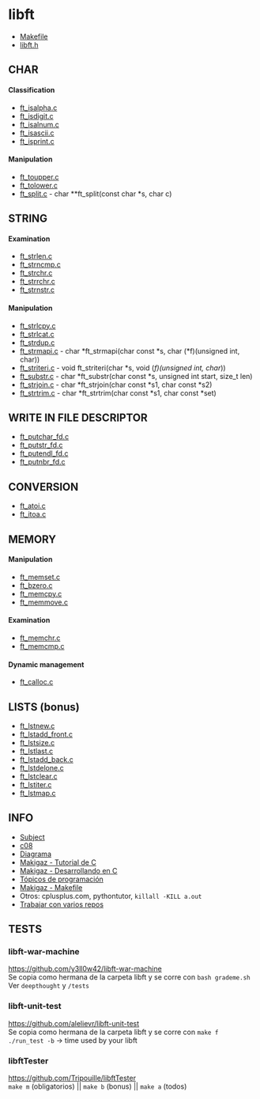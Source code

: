 # libft

- [Makefile](Makefile)
- [libft.h](libft.h)

## CHAR
#### Classification
- [ft_isalpha.c](ft_isalpha.c)
- [ft_isdigit.c](ft_isdigit.c)
- [ft_isalnum.c](ft_isalnum.c)
- [ft_isascii.c](ft_isascii.c)
- [ft_isprint.c](ft_isprint.c)
#### Manipulation
- [ft_toupper.c](ft_toupper.c)
- [ft_tolower.c](ft_tolower.c)
- [ft_split.c](ft_split.c) - char	**ft_split(const char *s, char c)

## STRING
#### Examination
- [ft_strlen.c](ft_strlen.c)
- [ft_strncmp.c](ft_strncmp.c)
- [ft_strchr.c](ft_strchr.c)
- [ft_strrchr.c](ft_strrchr.c)
- [ft_strnstr.c](ft_strnstr.c)
#### Manipulation
- [ft_strlcpy.c](ft_strlcpy.c)
- [ft_strlcat.c](ft_strlcat.c)
- [ft_strdup.c](ft_strdup.c)
- [ft_strmapi.c](ft_strmapi.c) - char	*ft_strmapi(char const *s, char (*f)(unsigned int, char))
- [ft_striteri.c](ft_striteri.c) - void ft_striteri(char *s, void (*f)(unsigned int, char*))
- [ft_substr.c](ft_substr.c) - char	*ft_substr(char const *s, unsigned int start, size_t len)
- [ft_strjoin.c](ft_strjoin.c) - char	*ft_strjoin(char const *s1, char const *s2)
- [ft_strtrim.c](ft_strtrim.c) - char	*ft_strtrim(char const *s1, char const *set)

## WRITE IN FILE DESCRIPTOR
- [ft_putchar_fd.c](ft_putchar_fd.c)
- [ft_putstr_fd.c](ft_putstr_fd.c)
- [ft_putendl_fd.c](ft_putendl_fd.c)
- [ft_putnbr_fd.c](ft_putnbr_fd.c)

## CONVERSION
- [ft_atoi.c](ft_atoi.c)
- [ft_itoa.c](ft_itoa.c)

## MEMORY
#### Manipulation
- [ft_memset.c](ft_memset.c)
- [ft_bzero.c](ft_bzero.c)
- [ft_memcpy.c](ft_memcpy.c)
- [ft_memmove.c](ft_memmove.c)
#### Examination
- [ft_memchr.c](ft_memchr.c)
- [ft_memcmp.c](ft_memcmp.c)
#### Dynamic management
- [ft_calloc.c](ft_calloc.c)

## LISTS (bonus)
- [ft_lstnew.c](ft_lstnew.c)
- [ft_lstadd_front.c](ft_lstadd_front.c)
- [ft_lstsize.c](ft_lstsize.c)
- [ft_lstlast.c](ft_lstlast.c)
- [ft_lstadd_back.c](ft_lstadd_back.c)
- [ft_lstdelone.c](ft_lstdelone.c)
- [ft_lstclear.c](ft_lstclear.c)
- [ft_lstiter.c](ft_lstiter.c)
- [ft_lstmap.c](ft_lstmap.c)

## INFO
- [Subject](https://cdn.intra.42.fr/pdf/pdf/55911/es.subject.pdf)
- [c08](https://youtu.be/ewtSjBQVdiM)
- [Diagrama](https://coggle.it/diagram/YK0nO2mu1V3F8Hug/t/libft-a)
- [Makigaz - Tutorial de C](youtube.com/playlist?list=PLTd5ehIj0goOAWdpCpghXiRCmEOrJJLEW)
- [Makigaz - Desarrollando en C](youtube.com/playlist?list=PLTd5ehIj0goMZ33qJ7JmuXjSO8RoefiZS)
- [Tópicos de programación](https://www.cs.utah.edu/~germain/PPS/Topics/index.html)
- [Makigaz - Makefile](https://www.youtube.com/watch?v=L96rUUHfC78&list=PLMa9fq02Eqo-6-LRcDQ786lRYi7W3bW9i&index=4)
- Otros: cplusplus.com, pythontutor, `killall -KILL a.out`
- [Trabajar con varios repos](https://stackoverflow.com/questions/14290113/git-pushing-code-to-two-remotes)

## TESTS
### libft-war-machine
https://github.com/y3ll0w42/libft-war-machine
<br>Se copia como hermana de la carpeta libft y se corre con `bash grademe.sh`
<br>Ver `deepthought` y `/tests`
### libft-unit-test
https://github.com/alelievr/libft-unit-test
<br>Se copia como hermana de la carpeta libft y se corre con `make f`
<br>`./run_test -b` -> time used by your libft
### libftTester
https://github.com/Tripouille/libftTester
<br>`make m` (obligatorios) || `make b` (bonus) || `make a` (todos)




<!--
- []()
# The largest heading
## The second largest heading
###### The smallest heading
**This is bold text**
***All this text is important***
<sub>This is a subscript text</sub>
Use `git status` to list all new or modified files that haven't yet been committed.
Some basic Git commands are:
```
git status
git add
git commit
```
This site was built using [GitHub Pages](https://pages.github.com/).
- George Washington
- John Adams
- Thomas Jefferson
-->
